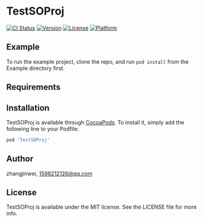 # TestSOProj

[![CI Status](https://img.shields.io/travis/zhangjinwei/TestSOProj.svg?style=flat)](https://travis-ci.org/zhangjinwei/TestSOProj)
[![Version](https://img.shields.io/cocoapods/v/TestSOProj.svg?style=flat)](https://cocoapods.org/pods/TestSOProj)
[![License](https://img.shields.io/cocoapods/l/TestSOProj.svg?style=flat)](https://cocoapods.org/pods/TestSOProj)
[![Platform](https://img.shields.io/cocoapods/p/TestSOProj.svg?style=flat)](https://cocoapods.org/pods/TestSOProj)

## Example

To run the example project, clone the repo, and run `pod install` from the Example directory first.

## Requirements

## Installation

TestSOProj is available through [CocoaPods](https://cocoapods.org). To install
it, simply add the following line to your Podfile:

```ruby
pod 'TestSOProj'
```

## Author

zhangjinwei, 1598212126@qq.com

## License

TestSOProj is available under the MIT license. See the LICENSE file for more info.

